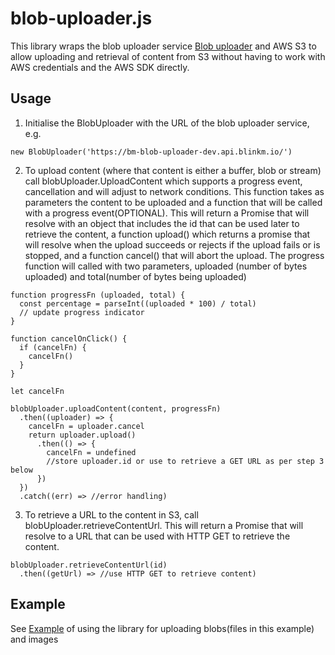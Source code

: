 # blob-uploader.js

This library wraps the blob uploader service [Blob uploader](https://github.com/blinkmobile/blob-uploader) and AWS S3 to allow uploading and retrieval of content from S3 without having to work with AWS credentials and the AWS SDK directly.

## Usage
1.  Initialise the BlobUploader with the URL of the blob uploader service, e.g. 
```
new BlobUploader('https://bm-blob-uploader-dev.api.blinkm.io/')
```
2.  To upload content (where that content is either a buffer, blob or stream) call blobUploader.UploadContent which supports a progress event, cancellation and will adjust to network conditions. This function takes as parameters the content to be uploaded and a function that will be called with a progress event(OPTIONAL). This will return a Promise that will resolve with an object that includes the id that can be used later to retrieve the content, a function upload() which returns a promise that will resolve when the upload succeeds or rejects if the upload fails or is stopped, and a function cancel() that will abort the upload. The progress function will called with two parameters, uploaded (number of bytes uploaded) and total(number of bytes being uploaded) 
```
function progressFn (uploaded, total) {
  const percentage = parseInt((uploaded * 100) / total)
  // update progress indicator
}

function cancelOnClick() {
  if (cancelFn) {
    cancelFn()
  }
}

let cancelFn

blobUploader.uploadContent(content, progressFn)
  .then((uploader) => {
    cancelFn = uploader.cancel
    return uploader.upload()
      .then(() => {
        cancelFn = undefined
        //store uploader.id or use to retrieve a GET URL as per step 3 below
      })
  })
  .catch((err) => //error handling)
```
3.  To retrieve a URL to the content in S3, call blobUploader.retrieveContentUrl. This will return a Promise that will resolve to a URL that can be used with HTTP GET to retrieve the content.
```
blobUploader.retrieveContentUrl(id)
  .then((getUrl) => //use HTTP GET to retrieve content)
```

## Example
See [Example](../example/index.html) of using the library for uploading blobs(files in this example) and images
